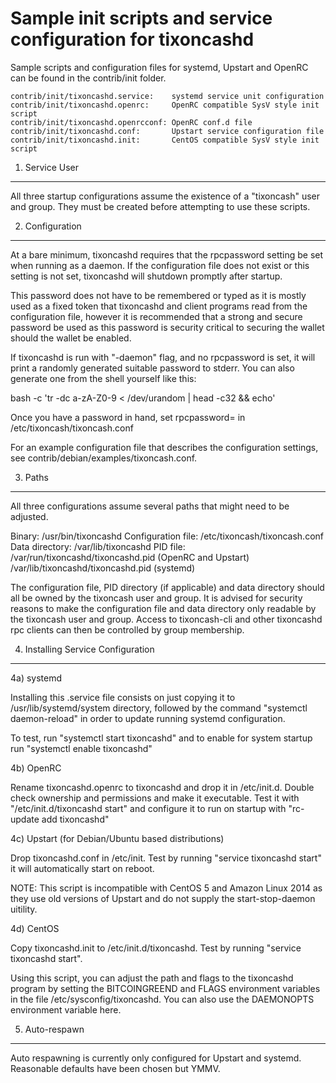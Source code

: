 Sample init scripts and service configuration for tixoncashd
==========================================================

Sample scripts and configuration files for systemd, Upstart and OpenRC
can be found in the contrib/init folder.

    contrib/init/tixoncashd.service:    systemd service unit configuration
    contrib/init/tixoncashd.openrc:     OpenRC compatible SysV style init script
    contrib/init/tixoncashd.openrcconf: OpenRC conf.d file
    contrib/init/tixoncashd.conf:       Upstart service configuration file
    contrib/init/tixoncashd.init:       CentOS compatible SysV style init script

1. Service User
---------------------------------

All three startup configurations assume the existence of a "tixoncash" user
and group.  They must be created before attempting to use these scripts.

2. Configuration
---------------------------------

At a bare minimum, tixoncashd requires that the rpcpassword setting be set
when running as a daemon.  If the configuration file does not exist or this
setting is not set, tixoncashd will shutdown promptly after startup.

This password does not have to be remembered or typed as it is mostly used
as a fixed token that tixoncashd and client programs read from the configuration
file, however it is recommended that a strong and secure password be used
as this password is security critical to securing the wallet should the
wallet be enabled.

If tixoncashd is run with "-daemon" flag, and no rpcpassword is set, it will
print a randomly generated suitable password to stderr.  You can also
generate one from the shell yourself like this:

bash -c 'tr -dc a-zA-Z0-9 < /dev/urandom | head -c32 && echo'

Once you have a password in hand, set rpcpassword= in /etc/tixoncash/tixoncash.conf

For an example configuration file that describes the configuration settings,
see contrib/debian/examples/tixoncash.conf.

3. Paths
---------------------------------

All three configurations assume several paths that might need to be adjusted.

Binary:              /usr/bin/tixoncashd
Configuration file:  /etc/tixoncash/tixoncash.conf
Data directory:      /var/lib/tixoncashd
PID file:            /var/run/tixoncashd/tixoncashd.pid (OpenRC and Upstart)
                     /var/lib/tixoncashd/tixoncashd.pid (systemd)

The configuration file, PID directory (if applicable) and data directory
should all be owned by the tixoncash user and group.  It is advised for security
reasons to make the configuration file and data directory only readable by the
tixoncash user and group.  Access to tixoncash-cli and other tixoncashd rpc clients
can then be controlled by group membership.

4. Installing Service Configuration
-----------------------------------

4a) systemd

Installing this .service file consists on just copying it to
/usr/lib/systemd/system directory, followed by the command
"systemctl daemon-reload" in order to update running systemd configuration.

To test, run "systemctl start tixoncashd" and to enable for system startup run
"systemctl enable tixoncashd"

4b) OpenRC

Rename tixoncashd.openrc to tixoncashd and drop it in /etc/init.d.  Double
check ownership and permissions and make it executable.  Test it with
"/etc/init.d/tixoncashd start" and configure it to run on startup with
"rc-update add tixoncashd"

4c) Upstart (for Debian/Ubuntu based distributions)

Drop tixoncashd.conf in /etc/init.  Test by running "service tixoncashd start"
it will automatically start on reboot.

NOTE: This script is incompatible with CentOS 5 and Amazon Linux 2014 as they
use old versions of Upstart and do not supply the start-stop-daemon uitility.

4d) CentOS

Copy tixoncashd.init to /etc/init.d/tixoncashd. Test by running "service tixoncashd start".

Using this script, you can adjust the path and flags to the tixoncashd program by
setting the BITCOINGREEND and FLAGS environment variables in the file
/etc/sysconfig/tixoncashd. You can also use the DAEMONOPTS environment variable here.

5. Auto-respawn
-----------------------------------

Auto respawning is currently only configured for Upstart and systemd.
Reasonable defaults have been chosen but YMMV.

